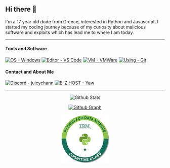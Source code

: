 ## Hi there 👋
I'm a 17 year old dude from Greece, interested in Python and Javascript. I started my coding journey because of my curiosity about malicious software and exploits which has lead me to where I am today.

---

#### Tools and Software
[![OS - Windows](https://img.shields.io/badge/OS-WINDOWS-blue?style=for-the-badge&logo=windows)](https://www.microsoft.com/windows/)
[![Editor - VS Code](https://img.shields.io/badge/Editor-VS%20Code-blue?style=for-the-badge&logo=visual-studio-code)](https://code.visualstudio.com/)
[![VM - VMWare](https://img.shields.io/badge/VM-VMWARE-blue?style=for-the-badge&logo=vmware&logoColor=white)](https://www.vmware.com/)
[![Using - Git](https://img.shields.io/badge/Using-Git-red?style=for-the-badge&logo=git)](https://git-scm.com/)

#### Contact and About Me
[![Discord - juicychann](https://img.shields.io/badge/Discord-juicychann-blueviolet?style=for-the-badge&logo=discord&logoColor=white)](https://discord.com/users/1088472440763588690)
[![E-Z.HOST - Yaw](https://img.shields.io/badge/EZBIO-yaw-blueviolet?style=for-the-badge&logo=biolink)](https://e-z.bio/yaw)

---
<div align="center">
 
![Github Stats](https://github-readme-stats.vercel.app/api?username=AWeirDKiD&show_icons=true&theme=midnight-purple)

[![Github Graph](http://github-profile-summary-cards.vercel.app/api/cards/profile-details?username=AWeirDKiD&theme=midnight_purple)](https://github.com/AWeirDKiD)

[![Credly Badge](assets/python-for-data-science.png)](https://www.credly.com/badges/44e24bac-1013-49e6-a895-daa5a2b948c3/public_url)
